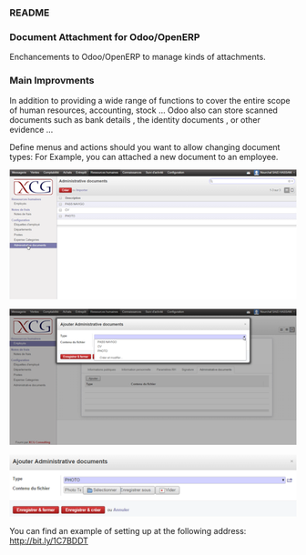 ### README ###



### Document Attachment for Odoo/OpenERP ###


Enchancements to Odoo/OpenERP to manage kinds of attachments.


### Main Improvments ###

In addition to providing a wide range of functions to cover the entire
scope of human resources, accounting, stock ... Odoo also can store
scanned documents such as bank details , the identity documents , or other evidence ...

Define menus and actions should you want to allow changing document types:
For Example, you can attached a new document to an employee.

  
![Create](static/src/img/creerdocument.png)
  
  
![Create](static/src/img/ajoutdocument.png)
  
  
![Create](static/src/img/uploaddocument.png)


You can find an example of setting up at the following address:
http://bit.ly/1C7BDDT
